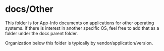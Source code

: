 # docs/Other

This folder is for App-Info documents on applications for other operating systems.  If there is interest in another specific OS, feel free to add that as a folder under the docs parent folder.

Organization below this folder is typically by vendor/application/version.
